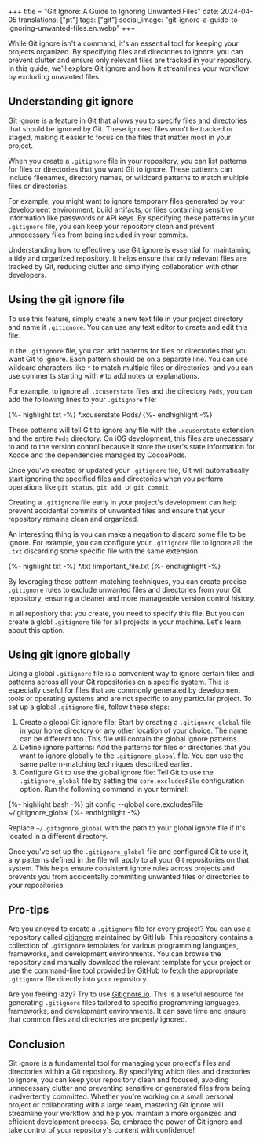 +++
title = "Git Ignore: A Guide to Ignoring Unwanted Files"
date:   2024-04-05
translations: ["pt"]
tags: ["git"]
social_image: "git-ignore-a-guide-to-ignoring-unwanted-files.en.webp"
+++

<p class="intro"><span class="dropcap">W</span>hile Git ignore isn't a command, it's an essential tool for keeping your projects organized. By specifying files and directories to ignore, you can prevent clutter and ensure only relevant files are tracked in your repository. In this guide, we'll explore Git ignore and how it streamlines your workflow by excluding unwanted files.</p>

## Understanding git ignore
Git ignore is a feature in Git that allows you to specify files and directories that should be ignored by Git. These ignored files won't be tracked or staged, making it easier to focus on the files that matter most in your project.

When you create a `.gitignore` file in your repository, you can list patterns for files or directories that you want Git to ignore. These patterns can include filenames, directory names, or wildcard patterns to match multiple files or directories.

For example, you might want to ignore temporary files generated by your development environment, build artifacts, or files containing sensitive information like passwords or API keys. By specifying these patterns in your `.gitignore` file, you can keep your repository clean and prevent unnecessary files from being included in your commits.

Understanding how to effectively use Git ignore is essential for maintaining a tidy and organized repository. It helps ensure that only relevant files are tracked by Git, reducing clutter and simplifying collaboration with other developers.

## Using the git ignore file
To use this feature, simply create a new text file in your project directory and name it `.gitignore`. You can use any text editor to create and edit this file.

In the `.gitignore` file, you can add patterns for files or directories that you want Git to ignore. Each pattern should be on a separate line. You can use wildcard characters like `*` to match multiple files or directories, and you can use comments starting with `#` to add notes or explanations.

For example, to ignore all `.xcuserstate` files and the directory `Pods`, you can add the following lines to your `.gitignore` file:

{%- highlight txt -%}
*.xcuserstate
Pods/
{%- endhighlight -%}

These patterns will tell Git to ignore any file with the `.xcuserstate` extension and the entire `Pods` directory. On iOS development, this files are unecessary to add to the version control because it store the user's state information for Xcode and the dependencies managed by CocoaPods.

Once you've created or updated your `.gitignore` file, Git will automatically start ignoring the specified files and directories when you perform operations like `git status`, `git add`, or `git commit`.

Creating a `.gitignore` file early in your project's development can help prevent accidental commits of unwanted files and ensure that your repository remains clean and organized.

An interesting thing is you can make a negation to discard some file to be ignore. For example, you can configure your `.gitignore` file to ignore all the `.txt` discarding some specific file with the same extension.

{%- highlight txt -%}
*.txt
!important_file.txt
{%- endhighlight -%}

By leveraging these pattern-matching techniques, you can create precise `.gitignore` rules to exclude unwanted files and directories from your Git repository, ensuring a cleaner and more manageable version control history. 

In all repository that you create, you need to specify this file. But you can create a globl `.gitignore` file for all projects in your machine. Let's learn about this option.

## Using git ignore globally
Using a global `.gitignore` file is a convenient way to ignore certain files and patterns across all your Git repositories on a specific system. This is especially useful for files that are commonly generated by development tools or operating systems and are not specific to any particular project. To set up a global `.gitignore` file, follow these steps:

1. Create a global Git ignore file: Start by creating a `.gitignore_global` file in your home directory or any other location of your choice. The name can be different too. This file will contain the global ignore patterns.
2. Define ignore patterns: Add the patterns for files or directories that you want to ignore globally to the `.gitignore_global` file. You can use the same pattern-matching techniques described earlier.
3. Configure Git to use the global ignore file: Tell Git to use the `.gitignore_global` file by setting the `core.excludesFile` configuration option. Run the following command in your terminal:

{%- highlight bash -%}
git config --global core.excludesFile ~/.gitignore_global
{%- endhighlight -%}

Replace `~/.gitignore_global` with the path to your global ignore file if it's located in a different directory.

Once you've set up the `.gitignore_global` file and configured Git to use it, any patterns defined in the file will apply to all your Git repositories on that system. This helps ensure consistent ignore rules across projects and prevents you from accidentally committing unwanted files or directories to your repositories.

## Pro-tips
Are you anoyed to create a `.gitignore` file for every project? You can use a repository called [gitignore][gitignore_repo] maintained by GitHub. This repository contains a collection of `.gitignore` templates for various programming languages, frameworks, and development environments. You can browse the repository and manually download the relevant template for your project or use the command-line tool provided by GitHub to fetch the appropriate `.gitignore` file directly into your repository.

Are you feeling lazy? Try to use [Gitignore.io][gitignore_io]. This is a useful resource for generating `.gitignore` files tailored to specific programming languages, frameworks, and development environments. It can save time and ensure that common files and directories are properly ignored.

## Conclusion
Git ignore is a fundamental tool for managing your project's files and directories within a Git repository. By specifying which files and directories to ignore, you can keep your repository clean and focused, avoiding unnecessary clutter and preventing sensitive or generated files from being inadvertently committed. Whether you're working on a small personal project or collaborating with a large team, mastering Git ignore will streamline your workflow and help you maintain a more organized and efficient development process. So, embrace the power of Git ignore and take control of your repository's content with confidence!

[gitignore_repo]: https://github.com/github/gitignore
[gitignore_io]:   https://www.toptal.com/developers/gitignore/